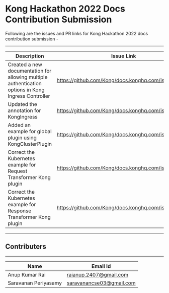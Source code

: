 # Kong Hackathon 2022 Docs Contribution Submission

Following are the issues and PR links for Kong Hackathon 2022 docs contribution submission -

---
Description | Issue Link | PR Link
--- | --- | --- |
Created a new documentation for allowing multiple authentication options in Kong Ingress Controller | https://github.com/Kong/docs.konghq.com/issues/4381 | https://github.com/Kong/docs.konghq.com/pull/4522
Updated the annotation for KongIngress | https://github.com/Kong/docs.konghq.com/issues/3699 | https://github.com/Kong/docs.konghq.com/pull/4506
Added an example for global plugin using KongClusterPlugin | https://github.com/Kong/docs.konghq.com/issues/2748 | https://github.com/Kong/docs.konghq.com/pull/4518
Correct the Kubernetes example for Request Transformer Kong plugin | https://github.com/Kong/docs.konghq.com/issues/4509 | `Note - We are not able to find the file which needs to be updated for this issue and would need guidance from Kong team in this. These fixes maybe applicable for request and response transformer advanced enterprise plugins.`
Correct the Kubernetes example for Response Transformer Kong plugin | https://github.com/Kong/docs.konghq.com/issues/4512 | `Note - We are not able to find the file which needs to be updated for this issue and would need guidance from Kong team in this. These fixes maybe applicable for request and response transformer advanced enterprise plugins.`

---
## Contributers
---
Name | Email Id
--- | --- | 
Anup Kumar Rai | raianup.2407@gmail.com
Saravanan Periyasamy | saravanancse03@gmail.com  
